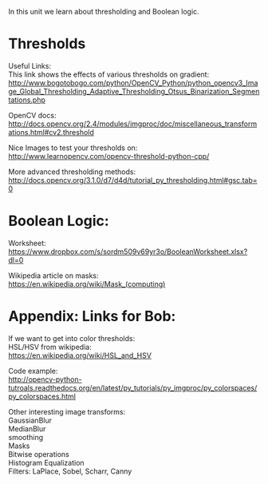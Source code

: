 In this unit we learn about thresholding and Boolean logic.    

# Thresholds
Useful Links:   
This link shows the effects of various thresholds on gradient:   
http://www.bogotobogo.com/python/OpenCV_Python/python_opencv3_Image_Global_Thresholding_Adaptive_Thresholding_Otsus_Binarization_Segmentations.php   

OpenCV docs:   
http://docs.opencv.org/2.4/modules/imgproc/doc/miscellaneous_transformations.html#cv2.threshold

Nice Images to test your thresholds on:   
http://www.learnopencv.com/opencv-threshold-python-cpp/

More advanced thresholding methods:   
http://docs.opencv.org/3.1.0/d7/d4d/tutorial_py_thresholding.html#gsc.tab=0   

# Boolean Logic:   
Worksheet:   
https://www.dropbox.com/s/sordm509v69yr3o/BooleanWorksheet.xlsx?dl=0   

Wikipedia article on masks:   
https://en.wikipedia.org/wiki/Mask_(computing)   

# Appendix: Links for Bob:   

If we want to get into color thresholds:   
HSL/HSV from wikipedia:   
https://en.wikipedia.org/wiki/HSL_and_HSV   

Code example:   
http://opencv-python-tutroals.readthedocs.org/en/latest/py_tutorials/py_imgproc/py_colorspaces/py_colorspaces.html   

Other interesting image transforms:   
GaussianBlur   
MedianBlur   
smoothing   
Masks    
Bitwise operations   
Histogram Equalization   
Filters: LaPlace, Sobel, Scharr, Canny   

